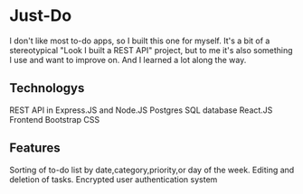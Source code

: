 # Just-Do 

I don't like most to-do apps, so I built this one for myself. It's a bit of a stereotypical "Look I built a REST API" project, but to me it's also something I use and want to improve on. And I learned a lot along the way.

## Technologys

REST API in Express.JS and Node.JS
Postgres SQL database
React.JS Frontend
Bootstrap CSS

## Features

Sorting of to-do list by date,category,priority,or day of the week. Editing and deletion of tasks.
Encrypted user authentication system
